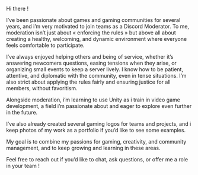 Hi there !

I’ve been passionate about games and gaming communities for several years, and i’m very motivated to join teams as a Discord Moderator. To me, moderation isn’t just about « enforcing the rules » but above all about creating a healthy, welcoming, and dynamic environment where everyone feels comfortable to participate.

I’ve always enjoyed helping others and being of service, whether it’s answering newcomers questions, easing tensions when they arise, or organizing small events to keep a server lively. I know how to be patient, attentive, and diplomatic with the community, even in tense situations. I’m also strict about applying the rules fairly and ensuring justice for all members, without favoritism.

Alongside moderation, i’m learning to use Unity as i train in video game development, a field i’m passionate about and eager to explore even further in the future.

I’ve also already created several gaming logos for teams and projects, and i keep photos of my work as a portfolio if you’d like to see some examples.

My goal is to combine my passions for gaming, creativity, and community management, and to keep growing and learning in these areas.

Feel free to reach out if you’d like to chat, ask questions, or offer me a role in your team !
